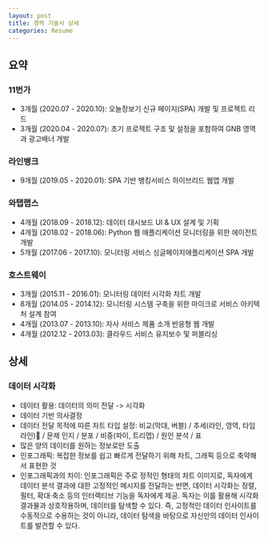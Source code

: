 ```yaml
---
layout: post
title: 경력 기술서 상세
categories: Resume
---
```


## 요약

### 11번가

- 3개월 (2020.07 - 2020.10): 오늘장보기 신규 페이지(SPA) 개발 및 프로젝트 리드
- 3개월 (2020.04 - 2020.07): 초기 프로젝트 구조 및 설정을 포함하여 GNB 영역과 광고배너 개발

### 라인뱅크

- 9개월 (2019.05 - 2020.01): SPA 기반 뱅킹서비스 하이브리드 웹앱 개발

### 와탭랩스

- 4개월 (2018.09 - 2018.12): 데이터 대시보드 UI & UX 설계 및 기획
- 4개월 (2018.02 - 2018.06): Python 웹 애플리케이션 모니터링을 위한 에이전트 개발
- 5개월 (2017.06 - 2017.10): 모니터링 서비스 싱글페이지애플리케이션 SPA 개발

### 호스트웨이

- 3개월 (2015.11 - 2016.01): 모니터링 데이터 시각화 차트 개발
- 8개월 (2014.05 - 2014.12): 모니터링 시스템 구축을 위한 마이크로 서비스 아키텍처 설계 참여
- 4개월 (2013.07 - 2013.10): 자사 서비스 제품 소개 반응형 웹 개발
- 4개월 (2012.12 - 2013.03): 클라우드 서비스 유지보수 및 퍼블리싱

## 상세

### 데이터 시각화

- 데이터 활용: 데이터의 의미 전달 -> 시각화
- 데이터 기반 의사결정
- 데이터 전달 목적에 따른 차트 타입 설정: 비교(막대, 버블) / 추세(라인, 영역, 타임라인) / 문제 인지 / 분포 / 비중(파이, 트리맵) / 원인 분석 / 표
- 많은 양의 데이터를 원하는 정보로만 도출
- 인포그래픽: 복잡한 정보를 쉽고 빠르게 전달하기 위해 차트, 그래픽 등으로 축약해서 표현한 것
- 인포그래픽과의 차이: 인포그래픽은 주로 정적인 형태의 차트 이미지로, 독자에게 데이터 분석 결과에 대한 고정적인 메시지를 전달하는 반면, 데이터 시각화는 정렬, 필터, 확대·축소 등의 인터랙티브 기능을 독자에게 제공. 독자는 이를 활용해 시각화 결과물과 상호작용하며, 데이터를 탐색할 수 있다. 즉, 고정적인 데이터 인사이트를 수동적으로 수용하는 것이 아니라, 데이터 탐색을 바탕으로 자신만의 데이터 인사이트를 발견할 수 있다.
